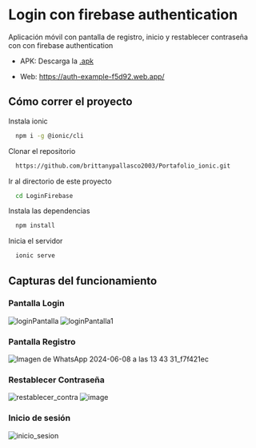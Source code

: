 # Login con firebase authentication

Aplicación móvil con pantalla de registro, inicio y restablecer contraseña con con firebase authentication
 
- APK: Descarga la [.apk](src/assets/app-debug.apk)

- Web: https://auth-example-f5d92.web.app/


## Cómo correr el proyecto

Instala ionic

```bash
  npm i -g @ionic/cli 
```


Clonar el repositorio

```bash
  https://github.com/brittanypallasco2003/Portafolio_ionic.git
```

Ir al directorio de este proyecto

```bash
  cd LoginFirebase
```

Instala las dependencias

```bash
  npm install
```

Inicia el servidor

```bash
  ionic serve
```

## Capturas del funcionamiento

### Pantalla Login
![loginPantalla](https://github.com/brittanypallasco2003/Portafolio_ionic/assets/117743650/7ae4bbf5-2b42-4480-811c-d70730d902b6)
![loginPantalla1](https://github.com/brittanypallasco2003/Portafolio_ionic/assets/117743650/9a6120c9-7069-4a94-a17a-0223b36314d4)

### Pantalla Registro
![Imagen de WhatsApp 2024-06-08 a las 13 43 31_f7f421ec](https://github.com/brittanypallasco2003/Portafolio_ionic/assets/117743650/fdbada7f-3246-48fe-b1ad-0f8b5fb254b0)

### Restablecer Contraseña
![restablecer_contra](https://github.com/brittanypallasco2003/Portafolio_ionic/assets/117743650/e38c49fb-7716-4f5d-8d7f-163a4d7e8f39)
![image](https://github.com/brittanypallasco2003/Portafolio_ionic/assets/117743650/1138113a-2f9e-4d8e-a793-0598d472c2c4)

### Inicio de sesión
![inicio_sesion](https://github.com/brittanypallasco2003/Portafolio_ionic/assets/117743650/6a3ef8c8-46ff-4661-81bc-d3953a4e2485)

